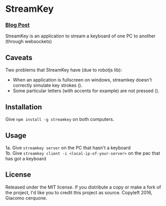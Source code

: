 # StreamKey
### [Blog Post](http://blog.giacomocerquone.com/StreamKey-stream-your-keyboard/)
StreamKey is an application to stream a keyboard of one PC to another (through websockets)

## Caveats
Two problems that StreamKey have (due to robotjs lib):
- When an application is fullscreen on windows, streamkey doesn't correctly simulate key strokes ().
- Some particular letters (with accents for example) are not pressed ().

## Installation
Give `npm install -g streamkey` on both computers.

## Usage
1a. Give `streamkey server` on the PC that hasn't a keyboard<br>
1b. Give `streamkey client -i <local-ip-of-your-server>` on the pac that has got a keyboard

## License
Released under the MIT license.
If you distribute a copy or make a fork of the project, I'd like you to credit this project as source.
Copyleft 2016, Giacomo cerquone.
